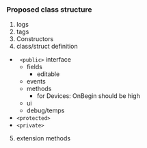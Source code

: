 ### Proposed class structure

1. logs
2. tags
3. Constructors
4. class/struct definition
  * ``` <public>``` interface
    * fields
      * editable 
    * events
    * methods
      * for Devices: OnBegin should be high 
    * ui
    * debug/temps
  * ```<protected>```
  * ```<private>```
5.  extension methods
